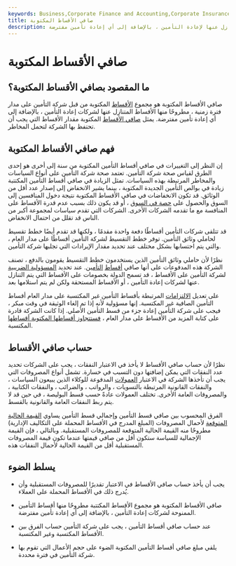 ```yaml
---
keywords: Business,Corporate Finance and Accounting,Corporate Insurance
title: صافي الأقساط المكتوبة
description: صافي الأقساط المكتوبة هو مجموع الأقساط المكتوبة من قبل شركة التأمين بمرور الوقت ، مطروحًا منها الأقساط المتنازل عنها لإعادة التأمين ، بالإضافة إلى أي إعادة تأمين مفترضة.
---
```


# صافي الأقساط المكتوبة
## ما المقصود بصافي الأقساط المكتوبة؟

صافي الأقساط المكتوبة هو مجموع [الأقساط](/premium) المكتوبة من قبل شركة التأمين على مدار فترة زمنية ، مطروحًا منها الأقساط المتنازل عنها لشركات إعادة التأمين ، بالإضافة إلى أي إعادة تأمين مفترضة. يمثل [صافي الأقساط](/net-premium) المكتوبة مقدار الأقساط التي يجب أن تحتفظ بها الشركة لتحمل المخاطر.

## فهم صافي الأقساط المكتوبة

إن النظر إلى التغييرات في صافي أقساط التأمين المكتوبة من سنة إلى أخرى هو إحدى الطرق لقياس صحة شركة التأمين. تعتمد صحة شركة التأمين على أنواع السياسات والمخاطر المرتبطة بهذه السياسات. تمثل الزيادة في صافي أقساط التأمين المكتتبة زيادة في بوالص التأمين الجديدة المكتوبة ، بينما يشير الانخفاض إلى إصدار عدد أقل من الوثائق. قد تكون الانخفاضات في صافي الأقساط المكتوبة نتيجة دخول المنافسين إلى السوق والحصول على [حصة في السوق](/marketshare) ، أو قد يكون ذلك بسبب عدم قدرة الأقساط على المنافسة مع ما تقدمه الشركات الأخرى. الشركات التي تقدم سياسات لمجموعة أكبر من الناس قد تقلل من احتمال الانخفاض.

قد تتلقى شركات التأمين أقساطًا دفعة واحدة مقدمًا ، ولكنها قد تقدم أيضًا خطط تقسيط لحاملي وثائق التأمين. توفر خطط التقسيط لشركة التأمين أقساطًا على مدار العام ، والتي يتم احتسابها بشكل مختلف عند تحديد مقدار الإيرادات التي تجلبها شركة التأمين.

نظرًا لأن حاملي وثائق التأمين الذين يستخدمون خطط التقسيط يقومون بالدفع ، تصنف الشركة هذه المدفوعات على أنها صافي [أقساط](/earnedpremium) [التأمين](/earnedpremium). عند تحديد [المسؤولية الضريبية](/taxliability) لشركة التأمين على الأقساط ، قد تسمح الدولة بخصومات على الأقساط التي يتم التنازل عنها لشركات إعادة التأمين ، أو الأقساط المستحقة ولكن لم يتم استلامها بعد.

على تعديل [الالتزامات](/liability) المرتبطة بأقساط التأمين غير المكتسبة على مدار العام أقساط التأمين الصافية غير المكتسبة. إنها مسؤولية لأنه إذا تم إلغاء الوثيقة في وقت مبكر ، فيجب على شركة التأمين إعادة جزء من قسط التأمين الأصلي. إذا كانت الشركة قادرة على كتابة المزيد من الأقساط على مدار العام ، [فستتجاوز أقساطها المكتوبة أقساطها](/written-premium) المكتسبة.

## حساب صافي الأقساط

نظرًا لأن حساب صافي الأقساط لا يأخذ في الاعتبار النفقات ، يجب على الشركات تحديد عدد النفقات التي يمكن إضافتها دون التسبب في خسارة. تشمل أنواع المصروفات التي يجب أن تأخذها الشركة في الاعتبار [العمولات](/commission) المدفوعة للوكلاء الذين يبيعون السياسات ، والنفقات القانونية المرتبطة بالتسويات ، والرواتب ، والضرائب ، والنفقات الكتابية ، والمصروفات العامة الأخرى. تختلف العمولات عادةً حسب قسط البوليصة ، في حين قد لا يتم ربط النفقات العامة والقانونية بالقسط.

الفرق المحسوب بين صافي قسط التأمين وإجمالي قسط التأمين يساوي [القيمة الحالية المتوقعة](/presentvalue) لأحمال المصروفات (المبلغ المدرج في الأقساط المحملة على التكاليف الإدارية) مطروحًا منه القيمة الحالية المتوقعة للمصروفات المستقبلية. وبالتالي ، فإن القيمة الإجمالية للسياسة ستكون أقل من صافي قيمتها عندما تكون قيمة المصروفات المستقبلية أقل من القيمة الحالية لأحمال النفقات هذه.

## يسلط الضوء

- يجب أن يأخذ حساب صافي الأقساط في الاعتبار تقديرًا للمصروفات المستقبلية وأن يُدرج ذلك في الأقساط المحملة على العملاء.

- صافي الأقساط المكتوبة هو مجموع الأقساط المكتتبة مطروحًا منها أقساط التأمين الممنوحة لشركات إعادة التأمين ، بالإضافة إلى أي إعادة تأمين مفترضة.

- عند حساب صافي أقساط التأمين ، يجب على شركة التأمين حساب الفرق بين الأقساط المكتسبة وغير المكتسبة.

- يلقي مبلغ صافي أقساط التأمين المكتوبة الضوء على حجم الأعمال التي تقوم بها شركة التأمين في فترة محددة.

